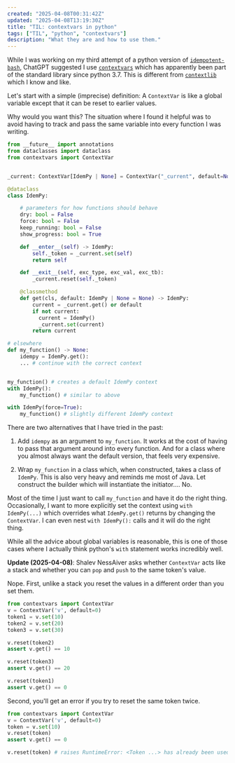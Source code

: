 ```yaml
---
created: "2025-04-08T00:31:42Z"
updated: "2025-04-08T13:19:30Z"
title: "TIL: contextvars in python"
tags: ["TIL", "python", "contextvars"]
description: "What they are and how to use them."
---
```


While I was working on my third attempt of a python version of [`idempotent-bash`](https://github.com/metaist/idempotent-bash), ChatGPT suggested I use [`contextvars`](https://docs.python.org/3/library/contextvars.html) which has apparently been part of the standard library since python 3.7. This is different from [`contextlib`](https://docs.python.org/3/library/contextlib.html) which I know and like.

Let's start with a simple (imprecise) definition: A `ContextVar` is like a global variable except that it can be reset to earlier values.

Why would you want this? The situation where I found it helpful was to avoid having to track and pass the same variable into every function I was writing.

```python
from __future__ import annotations
from dataclasses import dataclass
from contextvars import ContextVar


_current: ContextVar[IdemPy | None] = ContextVar("_current", default=None)

@dataclass
class IdemPy:

    # parameters for how functions should behave
    dry: bool = False
    force: bool = False
    keep_running: bool = False
    show_progress: bool = True

    def __enter__(self) -> IdemPy:
        self._token = _current.set(self)
        return self

    def __exit__(self, exc_type, exc_val, exc_tb):
        _current.reset(self._token)

    @classmethod
    def get(cls, default: IdemPy | None = None) -> IdemPy:
        current = _current.get() or default
        if not current:
          current = IdemPy()
          _current.set(current)
        return current

# elsewhere
def my_function() -> None:
    idempy = IdemPy.get():
    ... # continue with the correct context


my_function() # creates a default IdemPy context
with IdemPy():
    my_function() # similar to above

with IdemPy(force=True):
    my_function() # slightly different IdemPy context
```

There are two alternatives that I have tried in the past:

1. Add `idempy` as an argument to `my_function`. It works at the cost of having to pass that argument around into every function. And for a class where you almost always want the default version, that feels very expensive.

2. Wrap `my_function` in a class which, when constructed, takes a class of `IdemPy`. This is also very heavy and reminds me most of Java. Let construct the builder which will instantiate the initiator.... No.

Most of the time I just want to call `my_function` and have it do the right thing. Occasionally, I want to more explicitly set the context using `with IdemPy(...)` which overrides what `IdemPy.get()` returns by changing the `ContextVar`. I can even nest `with IdemPy():` calls and it will do the right thing.

While all the advice about global variables is reasonable, this is one of those cases where I actually think python's `with` statement works incredibly well.

**Update (2025-04-08)**: Shalev NessAiver asks whether `ContextVar` acts like a stack and whether you can `pop` and `push` to the same token's value.

Nope. First, unlike a stack you reset the values in a different order than you set them.

```python
from contextvars import ContextVar
v = ContextVar('v', default=0)
token1 = v.set(10)
token2 = v.set(20)
token3 = v.set(30)

v.reset(token2)
assert v.get() == 10

v.reset(token3)
assert v.get() == 20

v.reset(token1)
assert v.get() == 0
```

Second, you'll get an error if you try to reset the same token twice.

```python
from contextvars import ContextVar
v = ContextVar('v', default=0)
token = v.set(10)
v.reset(token)
assert v.get() == 0

v.reset(token) # raises RuntimeError: <Token ...> has already been used once
```
